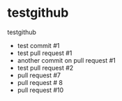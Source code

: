 testgithub
==========

testgithub

- test commit #1
- test pull request #1
- another commit on pull request #1
- test pull request #2
- pull request #7
- pull request # 8
- pull request #10
